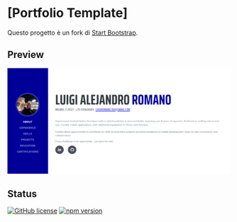 # [Portfolio Template]

Questo progetto è un fork di [Start Bootstrap](https://github.com/StartBootstrap/startbootstrap-resume/).

## Preview

![template screenshot](assets/screenshots/screenshotPortfolio.PNG)

## Status

[![GitHub license](https://img.shields.io/badge/license-MIT-blue.svg)](https://raw.githubusercontent.com/StartBootstrap/startbootstrap-resume/master/LICENSE)
[![npm version](https://img.shields.io/npm/v/startbootstrap-resume.svg)](https://www.npmjs.com/package/startbootstrap-resume)
